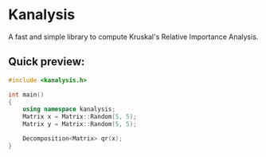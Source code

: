 # Kanalysis
A fast and simple library to compute Kruskal's Relative Importance Analysis.

## Quick preview:
```c++
#include <kanalysis.h>

int main()
{
	using namespace kanalysis;
	Matrix x = Matrix::Random(5, 5);
	Matrix y = Matrix::Random(5, 5);

	Decomposition<Matrix> qr(x);
}
```